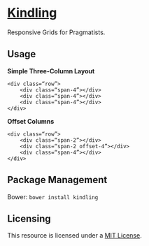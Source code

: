 # [Kindling](http://timothylong.com/kindling)

Responsive Grids for Pragmatists.

## Usage

**Simple Three-Column Layout**

```
<div class=“row”>
	<div class=“span-4”></div>
	<div class=“span-4”></div>
	<div class=“span-4”></div>
</div>
```

**Offset Columns**

```
<div class=“row”>
    <div class=“span-2”></div>
    <div class=“span-2 offset-4”></div>
    <div class=“span-4”></div>
</div>
```

## Package Management

Bower: ```bower install kindling```

## Licensing

This resource is licensed under a [MIT License](https://github.com/timothylong/kindling/blob/master/license.md).